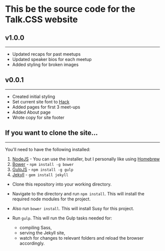 # This be the source code for the Talk.CSS website

## v1.0.0
---

- Updated recaps for past meetups
- Updated speaker bios for each meetup
- Added styling for broken images

## v0.0.1
---

- Created initial styling
- Set current site font to [Hack](http://sourcefoundry.org/hack/)
- Added pages for first 3 meet-ups
- Added About page
- Wrote copy for site footer

## If you want to clone the site...
---

You'll need to have the following installed:

1. [NodeJS](http://nodejs.org) - You can use the installer, but I personally like using [Homebrew](http://blog.teamtreehouse.com/install-node-js-npm-mac)
2. [Bower](http://bower.io) - `npm install -g bower`
3. [GulpJS](http://gulpjs.com) - `npm install -g gulp`
4. [Jekyll](http://jekyllrb.com/) - `gem install jekyll`

- Clone this repository into your working directory.
- Navigate to the directory and run `npm install`. This will install the required node modules for the project.
- Also run `bower install`. This will install Susy for this project.

- Run `gulp`. This will run the Gulp tasks needed for:
    -  compiling Sass, 
    -  serving the Jekyll site, 
    -  watch for changes to relevant folders and reload the browser accordingly.
